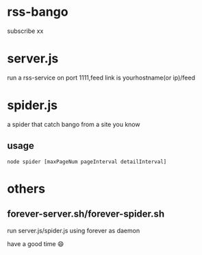 # rss-bango
subscribe xx

# server.js
run a rss-service on port 1111,feed link is yourhostname(or ip)/feed

# spider.js
a spider that catch bango from a site you know

## usage

```
node spider [maxPageNum pageInterval detailInterval] 
```

# others

## forever-server.sh/forever-spider.sh
run server.js/spider.js using forever as daemon

have a good time :smile: